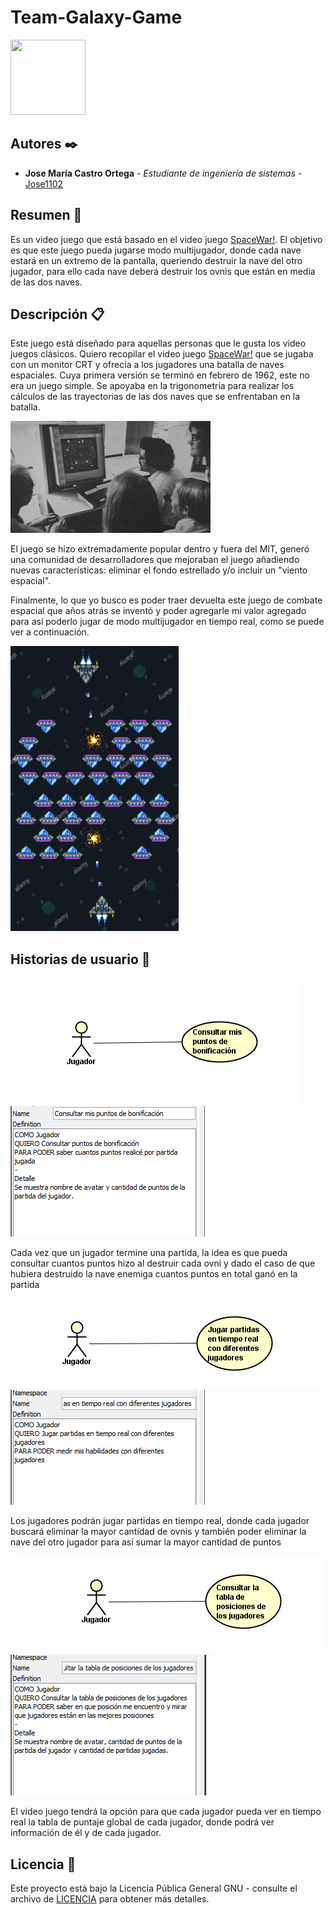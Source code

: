 # Team-Galaxy-Game     
<img src="https://media.giphy.com/media/xT4ApnyPkEjNb5QLWE/giphy.gif" width="120" height="120" />

## Autores ✒️

* **Jose María Castro Ortega** - *Estudiante de ingeniería de sistemas* - [Jose1102](https://github.com/Jose1102)

## Resumen 📖

Es un video juego que está basado en el video juego [SpaceWar!](https://es.wikipedia.org/wiki/Spacewar!). El objetivo es que este juego pueda jugarse modo multijugador, donde cada nave estará en un extremo de la pantalla, queriendo destruir la nave del otro jugador, para ello cada nave deberá destruir los ovnis que están en media de las dos naves. 

## Descripción 📋

Este juego está diseñado para aquellas personas que le gusta los video juegos clásicos. Quiero recopilar el video juego [SpaceWar!](https://es.wikipedia.org/wiki/Spacewar!) que se jugaba con un monitor CRT y ofrecía a los jugadores una batalla de naves espaciales. Cuya primera versión se terminó en febrero de 1962, este no era un juego simple. Se apoyaba en la trigonometría para realizar los cálculos de las trayectorias de las dos naves que se enfrentaban en la batalla.


![Team](https://github.com/Jose1102/Classic-Galaxy-Game-/blob/main/images/teamGalaxy.png)


El juego se hizo extremadamente popular dentro y fuera del MIT, generó una comunidad de desarrolladores que mejoraban el juego añadiendo nuevas características: eliminar el fondo estrellado y/o incluir un "viento espacial".

Finalmente, lo que yo busco es poder traer devuelta este juego de combate espacial que años atrás se inventó y poder agregarle mi valor agregado para así poderlo jugar de modo multijugador en tiempo real, como se puede ver a continuación.


![Galaxy](https://github.com/Jose1102/Classic-Galaxy-Game-/blob/main/images/Galaxy.PNG)


## Historias de usuario 📢

![Historia 1](https://github.com/Jose1102/Classic-Galaxy-Game-/blob/main/images/historia1.PNG)![Definición 1](https://github.com/Jose1102/Classic-Galaxy-Game-/blob/main/images/def1.PNG)


Cada vez que un jugador termine una partida, la idea es que pueda consultar cuantos puntos hizo al destruir cada ovni y dado el caso de que hubiera destruido la nave enemiga cuantos puntos en total ganó en la partida 


![Historia 2](https://github.com/Jose1102/Classic-Galaxy-Game-/blob/main/images/historia2.PNG)![Definción 2](https://github.com/Jose1102/Classic-Galaxy-Game-/blob/main/images/def2.PNG)


Los jugadores podrán jugar partidas en tiempo real, donde cada jugador buscará eliminar la mayor cantidad de ovnis y también poder eliminar la nave del otro jugador para así sumar la mayor cantidad de puntos


![Historia 3](https://github.com/Jose1102/Classic-Galaxy-Game-/blob/main/images/historia3.PNG)![Definición 3](https://github.com/Jose1102/Classic-Galaxy-Game-/blob/main/images/def3.PNG)


El video juego tendrá la opción para que cada jugador pueda ver en tiempo real la tabla de puntaje global de cada jugador, donde podrá ver información de él y de cada jugador.


## Licencia 📌

Este proyecto está bajo la Licencia Pública General GNU - consulte el archivo de [LICENCIA](https://github.com/Jose1102/Classic-Galaxy-Game-/blob/main/LICENSE.txt) para obtener más detalles.
